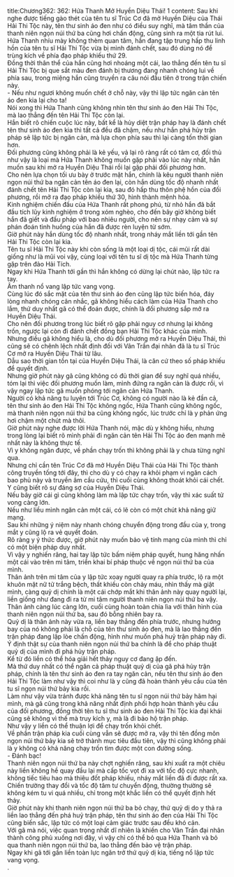 title:Chương362: 362: Hứa Thanh Mở Huyền Diệu Thái! 1
content:
Sau khi nghe được tiếng gào thét của tên tu sĩ Trúc Cơ đã mở Huyền Diệu của Thái Hải Thi Tộc này, tên thư sinh áo đen như có điều suy nghĩ, mà tâm thần của thanh niên ngọn núi thứ ba cũng hơi chấn động, cũng sinh ra một tia rút lui.<br>Hứa Thanh nhíu mày không thèm quan tâm, hắn đang tập trung hấp thu linh hồn của tên tu sĩ Hải Thi Tộc vừa bị mình đánh chết, sau đó dùng nó để trùng kích về phía đạo pháp khiếu thứ 29.<br>Đồng thời thân thể của hắn cũng hơi nhoáng một cái, lao thẳng đến tên tu sĩ Hải Thi Tộc bị que sắt màu đen đánh bị thương đang nhanh chóng lui về phía sau, trong miệng hắn cũng truyền ra câu nói đầu tiên ở trong trận chiến này.<br>- Nếu như ngươi không muốn chết ở chỗ này, vậy thì lập tức ngăn cản tên áo đen kia lại cho ta!<br>Nói xong thì Hứa Thanh cũng không nhìn tên thư sinh áo đen Hải Thi Tộc, mà lao thẳng đến tên Hải Thi Tộc còn lại.<br>Hắn biết rõ chiến cuộc lúc này, bất kể là hủy diệt trận pháp hay là đánh chết tên thư sinh áo đen kia thì tất cả đều đã chậm, nếu như hắn phá hủy trận pháp sẽ lập tức bị ngăn cản, mà lựa chọn phía sau thì lại càng tốn thời gian hơn.<br>Đối phương cũng không phải là kẻ yếu, vả lại rõ ràng rất có tâm cơ, đối thủ như vậy là loại mà Hứa Thanh không muốn gặp phải vào lúc này nhất, hắn muốn sau khi mở ra Huyền Diệu Thái rồi lại gặp phải đối phương hơn.<br>Cho nên lựa chọn tối ưu bày ở trước mặt hắn, chính là kêu người thanh niên ngọn núi thứ ba ngăn cản tên áo đen lại, còn hắn dùng tốc độ nhanh nhất đánh chết tên Hải Thi Tộc còn lại kia, sau đó hấp thu thôn phệ hồn của đối phương, rồi mở ra đạo pháp khiếu thứ 30, hình thành mệnh hỏa.<br>Kinh nghiệm chiến đấu của Hứa Thanh rất phong phú, từ nhỏ hắn đã bắt đầu tích lũy kinh nghiệm ở trong xóm nghèo, cho đến bây giờ không biết hắn đã giết và đấu pháp với bao nhiêu người, cho nên sự nhạy cảm và sự phán đoán tình huống của hắn đã được rèn luyện từ sớm.<br>Giờ phút này hắn dùng tốc độ nhanh nhất, trong nháy mắt liền tới gần tên Hải Thi Tộc còn lại kia.<br>Tên tu sĩ Hải Thi Tộc này khi còn sống là một loại dị tộc, cái mũi rất dài giống như là mũi voi vậy, cùng loại với tên tu sĩ dị tộc mà Hứa Thanh từng gặp trên đảo Hải Tích.<br>Ngay khi Hứa Thanh tới gần thì hắn không có dừng lại chút nào, lập tức ra tay.<br>Âm thanh nổ vang lập tức vang vọng.<br>Cùng lúc đó sắc mặt của tên thư sinh áo đen cũng lập tức biến hóa, đáy lòng nhanh chóng cân nhắc, gã không hiểu cách làm của Hứa Thanh cho lắm, thứ duy nhất gã có thể đoán được, chính là đối phương sắp mở ra Huyền Diệu Thái.<br>Cho nên đối phương trong lúc biết rõ gặp phải nguy cơ nhưng lại không trốn, ngược lại còn đi đánh chết đồng bạn Hải Thi Tộc khác của mình.<br>Nhưng điều gã không hiểu là, cho dù đối phương mở ra Huyền Diệu Thái, thì cũng sẽ có chênh lệch nhất định đối với Vân Trần đại nhân đã là tu sĩ Trúc Cơ mở ra Huyền Diệu Thái từ lâu.<br>Dẫu sao thời gian tồn tại của Huyền Diệu Thái, là căn cứ theo số pháp khiếu để quyết định.<br>Nhưng giờ phút này gã cũng không có đủ thời gian để suy nghĩ quá nhiều, tóm lại thì việc đối phương muốn làm, mình đứng ra ngăn cản là được rồi, vì vậy ngay lập tức gã muốn phóng tới ngăn cản Hứa Thanh.<br>Người có khả năng tu luyện tới Trúc Cơ, không có người nào là kẻ đần cả, tên thư sinh áo đen Hải Thi Tộc không ngốc, Hứa Thanh cũng không ngốc, mà thanh niên ngọn núi thứ ba cũng không ngốc, lúc trước chỉ là y phản ứng hơi chậm một chút mà thôi.<br>Giờ phút này nghe được lời Hứa Thanh nói, mặc dù y không hiểu, nhưng trong lòng lại biết rõ mình phải đi ngăn cản tên Hải Thi Tộc áo đen mạnh mẽ nhất này là không thực tế.<br>Vì y không ngăn được, về phần chạy trốn thì không phải là y chưa từng nghĩ qua.<br>Nhưng chỉ cần tên Trúc Cơ đã mở Huyền Diệu Thái của Hải Thi Tộc thành công truyền tống tới đây, thì cho dù y có chạy ra khỏi phạm vi ngăn cách bao phủ này và truyền âm cầu cứu, thì cuối cùng không thoát khỏi cái chết.<br>Y cũng biết rõ sự đáng sợ của Huyền Diệu Thái.<br>Nếu bây giờ cái gì cũng không làm mà lập tức chạy trốn, vậy thì xác suất tử vong càng lớn.<br>Nếu như liều mình ngăn cản một cái, có lẽ còn có một chút khả năng giữ mạng.<br>Sau khi những ý niệm này nhanh chóng chuyển động trong đầu của y, trong mắt y cũng lộ ra vẻ quyết đoán.<br>Rõ ràng y ý thức được, giờ phút này muốn bảo vệ tính mạng của mình thì chỉ có một biện pháp duy nhất.<br>Vì vậy y nghiến răng, hai tay lập tức bấm niệm pháp quyết, hung hăng nhấn một cái vào trên mi tâm, triển khai bí pháp thuộc về ngọn núi thứ ba của mình.<br>Thân ảnh trên mi tâm của y lập tức xoay người quay ra phía trước, lộ ra một khuôn mặt nữ tử trắng bệch, thất khiếu còn chảy máu, nhìn thấy mà giật mình, càng quỷ dị chính là một cái chớp mắt khi thân ảnh này quay người lại, liền giống như đang đi ra từ mi tâm người thanh niên ngọn núi thứ ba vậy.<br>Thân ảnh càng lúc càng lớn, cuối cùng hoàn toàn chia lìa với thân hình của thanh niên ngọn núi thứ ba, sau đó bỗng nhiên bay ra.<br>Quỷ dị là thân ảnh này vừa ra, liền bay thẳng đến phía trước, nhưng hướng bay của nó không phải là chỗ của tên thư sinh áo đen, mà là lao thẳng đến trận pháp đang lập lòe chấn động, hình như muốn phá huỷ trận pháp này đi.<br>Ý định thật sự của thanh niên ngọn núi thứ ba chính là để cho pháp thuật quỷ dị của mình đi phá hủy trận pháp.<br>Kể từ đó liền có thể hóa giải hết thảy nguy cơ đang ập đến.<br>Mà thứ duy nhất có thể ngăn cả pháp thuật quỷ dị của gã phá hủy trận pháp, chính là tên thư sinh áo đen ra tay ngăn cản, nếu tên thư sinh áo đen Hải Thi Tộc làm như vậy thì coi như là y cũng đã hoàn thành yêu cầu của tên tu sĩ ngọn núi thứ bảy kia rồi.<br>Làm như vậy vừa tránh được khả năng tên tu sĩ ngọn núi thứ bảy hãm hại mình, mà gã cũng trong khả năng nhất định phối hợp hoàn thành yêu cầu của đối phương, đồng thời tên tu sĩ thư sinh áo đen Hải Thi Tộc kia đại khái cũng sẽ không vì thế mà truy kích y, mà là đi bảo hộ trận pháp.<br>Như vậy y liền có thể thuận lợi để chạy trốn khỏi chết.<br>Về phần trận pháp kia cuối cùng vẫn sẽ được mở ra, vậy thì tên đồng môn ngọn núi thứ bảy kia sẽ trở thành mục tiêu đầu tiên, vậy thì cũng không phải là y không có khả năng chạy trốn tìm được một con đường sống.<br>- Đánh bạc!<br>Thanh niên ngọn núi thứ ba này chợt nghiến răng, sau khi xuất ra một chiêu này liền không hề quay đầu lại mà cấp tốc vọt đi xa với tốc độ cực nhanh, không tiếc tiêu hao mà thiêu đốt pháp khiếu, nháy mắt liền đã đi được rất xa.<br>Chiến trường thay đổi và tốc độ tâm tư chuyển động, thường thường sẽ không kém tu vi quá nhiều, chỉ trong một khắc liền có thể quyết định hết thảy.<br>Giờ phút này khi thanh niên ngọn núi thứ ba bỏ chạy, thứ quỷ dị do y thả ra liền lao thẳng đến phá huỷ trận pháp, tên thư sinh áo đen của Hải Thi Tộc cũng biến sắc, lập tức có một loại cảm giác trước sau đều khó cản.<br>Với gã mà nói, việc quan trọng nhất dĩ nhiên là khiến cho Vân Trần đại nhân thành công phủ xuống nơi đây, vì vậy chỉ có thể bỏ qua Hứa Thanh và bỏ qua thanh niên ngọn núi thứ ba, lao thẳng đến bảo vệ trận pháp.<br>Ngay khi gã tới gần liền toàn lực ngăn trở thứ quỷ dị kia, tiếng nổ lập tức vang vọng.<br>.<br>